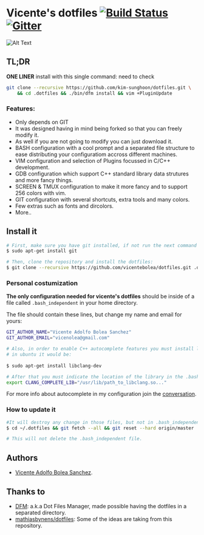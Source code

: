 # Vicente's dotfiles [![Build Status](https://travis-ci.org/vicentebolea/dotfiles.svg?branch=master)](https://travis-ci.org/vicentebolea/dotfiles) [![Gitter](https://badges.gitter.im/Join%20Chat.svg)](https://gitter.im/vicentebolea/dotfiles?utm_source=badge&utm_medium=badge&utm_campaign=pr-badge&utm_content=badge)

![Alt Text](https://raw.github.com/vicentebolea/dotfiles/master/screenshot.gif "My personal configuration for the Linux terminal with 256 colors")

## TL;DR
__ONE LINER__ install with this single command:
    need to check
```sh
git clone --recursive https://github.com/kim-sunghoon/dotfiles.git \
    && cd .dotfiles && ./bin/dfm install && vim +PluginUpdate
```

### Features:
 - Only depends on GIT
 - It was designed having in mind being forked so that you can freely modify it.
 - As well if you are not going to modify you can just download it.
 - BASH configuration with a cool prompt and a separated file structure to ease distributing your configuratiom accross different machines.
 - VIM configuration and selection of Plugins focussed in C/C++ development.
 - GDB configuration which support C++ standard library data strutures and more fancy things.
 - SCREEN & TMUX configuration to make it more fancy and to support 256 colors with vim.
 - GIT configuration with several shortcuts, extra tools and many colors.
 - Few extras such as fonts and dircolors.
 - More..

## Install it
    
```sh
# First, make sure you have git installed, if not run the next command if you are in ubuntu:
$ sudo apt-get install git

# Then, clone the repository and install the dotfiles:
$ git clone --recursive https://github.com/vicentebolea/dotfiles.git .dotfiles && cd .dotfiles && ./bin/dfm install && vim -c 'PluginUpdate'
```

### Personal costumization

__The only configuration needed for vicente's dotfiles__ should be inside of a file 
called `.bash_independent` in your home directory. 

The file should contain these lines, but change my name and email for yours:

```sh
GIT_AUTHOR_NAME="Vicente Adolfo Bolea Sanchez"
GIT_AUTHOR_EMAIL="vicenolea@gmail.com"

# Also, in order to enable C++ autocomplete features you must install libclang-dev,
# in ubuntu it would be:
  
$ sudo apt-get install libclang-dev

# After that you must indicate the location of the library in the .bash_independent file
export CLANG_COMPLETE_LIB="/usr/lib/path_to_libclang.so..."
```

For more info about autocomplete in my configuration join the [conversation][conv].

### How to update it
```sh
#It will destroy any change in those files, but not in .bash_independent. Go to dotfiles directory
$ cd ~/.dotfiles && git fetch --all && git reset --hard origin/master

# This will not delete the .bash_independent file.
```


## Authors
 - [Vicente Adolfo Bolea Sanchez][vicente].

## Thanks to
 - [DFM][dfm]:                    a.k.a Dot Files Manager, made possible having the dotfiles in a separated directory.
 - [mathiasbynens/dotfiles][mat]: Some of the ideas are taking from this repository.

<!-- Links -->
[dfm]:     https://github.com/justone/dfm
[mat]:     https://github.com/mathiasbynens/dotfiles
[vicente]: https://github.com/vicentebolea
[dicl]:    http://dicl.unist.ac.kr
[conv]:    https://github.com/vicentebolea/dotfiles/issues/3
